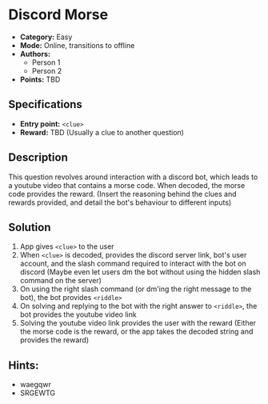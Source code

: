 # Discord Morse

* **Category:** Easy
* **Mode:** Online, transitions to offline
* **Authors:**
  * Person 1
  * Person 2
* **Points:** TBD

## Specifications

* **Entry point:** `<clue>`
* **Reward:** TBD (Usually a clue to another question)

## Description

This question revolves around interaction with a discord bot, which leads to a youtube video that contains a morse code. When decoded, the morse code provides the reward. (Insert the reasoning behind the clues and rewards provided, and detail the bot's behaviour to different inputs)

## Solution

1. App gives `<clue>` to the user 
2. When `<clue>` is decoded, provides the discord server link, bot's user account, and the slash command required to interact with the bot on discord (Maybe even let users dm the bot without using the hidden slash command on the server)
3. On using the right slash command (or dm'ing the right message to the bot), the bot provides `<riddle>`
4. On solving and replying to the bot with the right answer to `<riddle>`, the bot provides the youtube video link
5. Solving the youtube video link provides the user with the reward (Either the morse code is the reward, or the app takes the decoded string and provides the reward)

## Hints:

 - waegqwr
 - SRGEWTG